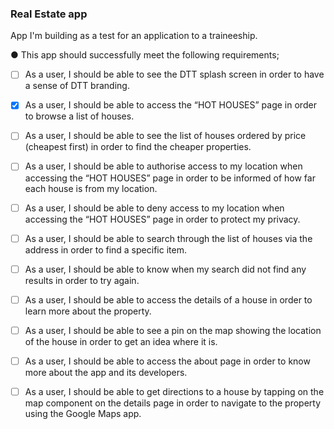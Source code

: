 ### Real Estate app

App I'm building as a test for an application to a traineeship. 

● This app should successfully meet the following requirements;
- [ ] As a user, I should be able to see the DTT splash screen in order to have a
      sense of DTT branding.
      
- [x] As a user, I should be able to access the “HOT HOUSES” page in order to
      browse a list of houses.
      
- [ ] As a user, I should be able to see the list of houses ordered by price
      (cheapest first) in order to find the cheaper properties.
      
- [ ] As a user, I should be able to authorise access to my location when
      accessing the “HOT HOUSES” page in order to be informed of how far each
      house is from my location.
      
- [ ] As a user, I should be able to deny access to my location when accessing
      the “HOT HOUSES” page in order to protect my privacy.
      
- [ ] As a user, I should be able to search through the list of houses via the
      address in order to find a specific item.
      
- [ ] As a user, I should be able to know when my search did not find any results
      in order to try again.
      
- [ ] As a user, I should be able to access the details of a house in order to learn
      more about the property.
      
- [ ] As a user, I should be able to see a pin on the map showing the location of
      the house in order to get an idea where it is.
      
- [ ] As a user, I should be able to access the about page in order to know more
      about the app and its developers.
      
- [ ] As a user, I should be able to get directions to a house by tapping on the
      map component on the details page in order to navigate to the property
      using the Google Maps app.